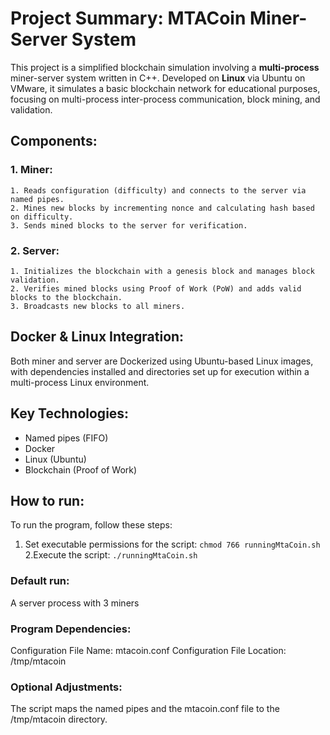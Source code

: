 # Project Summary: MTACoin Miner-Server System
This project is a simplified blockchain simulation involving a **multi-process** miner-server system written in C++. Developed on **Linux** via Ubuntu on VMware, it simulates a basic blockchain network for educational purposes, focusing on multi-process inter-process communication, block mining, and validation.


## Components:

### 1. Miner:
  
    1. Reads configuration (difficulty) and connects to the server via named pipes.
    2. Mines new blocks by incrementing nonce and calculating hash based on difficulty.
    3. Sends mined blocks to the server for verification.

### 2. Server:

    1. Initializes the blockchain with a genesis block and manages block validation.
    2. Verifies mined blocks using Proof of Work (PoW) and adds valid blocks to the blockchain.
    3. Broadcasts new blocks to all miners.

## Docker & Linux Integration:

Both miner and server are Dockerized using Ubuntu-based Linux images, with dependencies installed and directories set up for execution within a multi-process Linux environment.

## Key Technologies:

- Named pipes (FIFO)
- Docker
- Linux (Ubuntu)
- Blockchain (Proof of Work)


## How to run: 

To run the program, follow these steps:
1. Set executable permissions for the script:
``chmod 766 runningMtaCoin.sh``
2.Execute the script:
``./runningMtaCoin.sh``

### Default run:

A server process with 3 miners


### Program Dependencies:
Configuration File Name: mtacoin.conf
Configuration File Location: /tmp/mtacoin


### Optional Adjustments:
The script maps the named pipes and the mtacoin.conf file to the /tmp/mtacoin directory.
